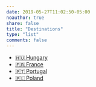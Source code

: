 ```yaml
---
date: 2019-05-27T11:02:50-05:00
noauthor: true
share: false
title: "Destinations"
type: "list"
comments: false
---
```


- [🇭🇺 Hungary](/countries/hungary/)
- [🇫🇷 France](/countries/france/)
- [🇵🇹 Portugal](/countries/portugal/)
- [🇵🇱 Poland](/countries/poland/)
